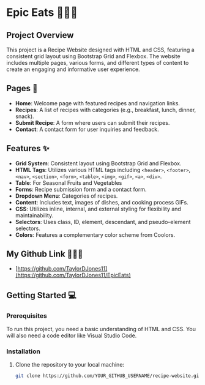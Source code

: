 # Epic Eats 🧑🏽‍🍳

## Project Overview
This project is a Recipe Website designed with HTML and CSS, featuring a consistent grid layout using Bootstrap Grid and Flexbox. The website includes multiple pages, various forms, and different types of content to create an engaging and informative user experience.

## Pages 📃
- **Home**: Welcome page with featured recipes and navigation links.
- **Recipes**: A list of recipes with categories (e.g., breakfast, lunch, dinner, snack).
- **Submit Recipe**: A form where users can submit their recipes.
- **Contact**: A contact form for user inquiries and feedback.

## Features ✨
- **Grid System**: Consistent layout using Bootstrap Grid and Flexbox.
- **HTML Tags**: Utilizes various HTML tags including `<header>`, `<footer>`, `<nav>`, `<section>`, `<form>`, `<table>`, `<img>`, `<gif>`, `<a>`, `<div>`.
- **Table**: For Seasonal Fruits and Vegetables
- **Forms**: Recipe submission form and a contact form.
- **Dropdown Menu**: Categories of recipes.
- **Content**: Includes text, images of dishes, and cooking process GIFs.
- **CSS**: Utilizes inline, internal, and external styling for flexibility and maintainability.
- **Selectors**: Uses class, ID, element, descendant, and pseudo-element selectors.
- **Colors**: Features a complementary color scheme from Coolors.

## My Github Link 👩🏽‍💻
- [https://github.com/TaylorDJones11](https://github.com/TaylorDJones11/EpicEats)

## Getting Started 💻
### Prerequisites
To run this project, you need a basic understanding of HTML and CSS. You will also need a code editor like Visual Studio Code.

### Installation
1. Clone the repository to your local machine:
   ```sh
   git clone https://github.com/YOUR_GITHUB_USERNAME/recipe-website.git
